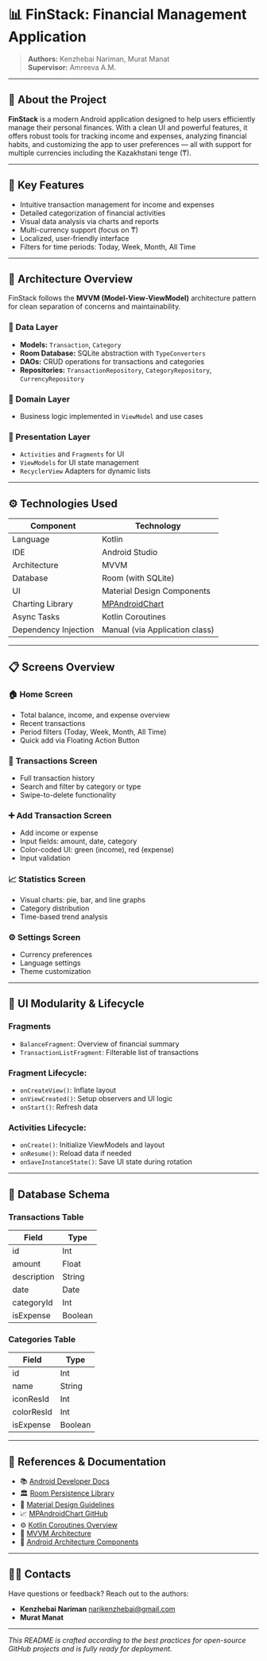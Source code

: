 # 📊 FinStack: Financial Management Application

> **Authors:** Kenzhebai Nariman, Murat Manat  
> **Supervisor:** Amreeva A.M.

---

## 📱 About the Project

**FinStack** is a modern Android application designed to help users efficiently manage their personal finances. With a clean UI and powerful features, it offers robust tools for tracking income and expenses, analyzing financial habits, and customizing the app to user preferences — all with support for multiple currencies including the Kazakhstani tenge (₸).

---

## 🎯 Key Features

- Intuitive transaction management for income and expenses
- Detailed categorization of financial activities
- Visual data analysis via charts and reports
- Multi-currency support (focus on ₸)
- Localized, user-friendly interface
- Filters for time periods: Today, Week, Month, All Time

---

## 🧱 Architecture Overview

FinStack follows the **MVVM (Model-View-ViewModel)** architecture pattern for clean separation of concerns and maintainability.

### 🔹 Data Layer
- **Models:** `Transaction`, `Category`
- **Room Database:** SQLite abstraction with `TypeConverters`
- **DAOs:** CRUD operations for transactions and categories
- **Repositories:** `TransactionRepository`, `CategoryRepository`, `CurrencyRepository`

### 🔹 Domain Layer
- Business logic implemented in `ViewModel` and use cases

### 🔹 Presentation Layer
- `Activities` and `Fragments` for UI
- `ViewModels` for UI state management
- `RecyclerView` Adapters for dynamic lists

---

## ⚙️ Technologies Used

| Component | Technology |
|----------|------------|
| Language | Kotlin |
| IDE | Android Studio |
| Architecture | MVVM |
| Database | Room (with SQLite) |
| UI | Material Design Components |
| Charting Library | [MPAndroidChart](https://github.com/PhilJay/MPAndroidChart) |
| Async Tasks | Kotlin Coroutines |
| Dependency Injection | Manual (via Application class) |

---

## 📋 Screens Overview

### 🏠 **Home Screen**
- Total balance, income, and expense overview
- Recent transactions
- Period filters (Today, Week, Month, All Time)
- Quick add via Floating Action Button

### 📄 **Transactions Screen**
- Full transaction history
- Search and filter by category or type
- Swipe-to-delete functionality

### ➕ **Add Transaction Screen**
- Add income or expense
- Input fields: amount, date, category
- Color-coded UI: green (income), red (expense)
- Input validation

### 📈 **Statistics Screen**
- Visual charts: pie, bar, and line graphs
- Category distribution
- Time-based trend analysis

### ⚙️ **Settings Screen**
- Currency preferences
- Language settings
- Theme customization

---

## 🧩 UI Modularity & Lifecycle

### Fragments
- `BalanceFragment`: Overview of financial summary
- `TransactionListFragment`: Filterable list of transactions

### Fragment Lifecycle:
- `onCreateView()`: Inflate layout
- `onViewCreated()`: Setup observers and UI logic
- `onStart()`: Refresh data

### Activities Lifecycle:
- `onCreate()`: Initialize ViewModels and layout
- `onResume()`: Reload data if needed
- `onSaveInstanceState()`: Save UI state during rotation

---

## 🧮 Database Schema

### Transactions Table

| Field        | Type   |
|--------------|--------|
| id           | Int    |
| amount       | Float  |
| description  | String |
| date         | Date   |
| categoryId   | Int    |
| isExpense    | Boolean |

### Categories Table

| Field        | Type   |
|--------------|--------|
| id           | Int    |
| name         | String |
| iconResId    | Int    |
| colorResId   | Int    |
| isExpense    | Boolean |

---

## 🔗 References & Documentation

- 📚 [Android Developer Docs](https://developer.android.com/docs)
- 🏛️ [Room Persistence Library](https://developer.android.com/training/data-storage/room)
- 🎨 [Material Design Guidelines](https://material.io/design)
- 📈 [MPAndroidChart GitHub](https://github.com/PhilJay/MPAndroidChart)
- ⚙️ [Kotlin Coroutines Overview](https://kotlinlang.org/docs/coroutines-overview.html)
- 🧠 [MVVM Architecture](https://developer.android.com/topic/libraries/architecture/viewmodel)
- 🧩 [Android Architecture Components](https://developer.android.com/topic/libraries/architecture)

---

## 👨‍💻 Contacts

Have questions or feedback? Reach out to the authors:

- **Kenzhebai Nariman** narikenzhebai@gmail.com 
- **Murat Manat**

---

_This README is crafted according to the best practices for open-source GitHub projects and is fully ready for deployment._

